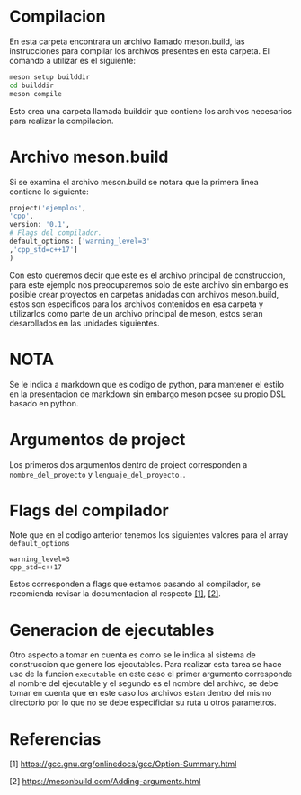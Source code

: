 # Compilacion

En esta carpeta encontrara un archivo llamado
meson.build, las instrucciones para compilar
los archivos presentes en esta carpeta.
El comando a utilizar es el siguiente:
```bash
meson setup builddir
cd builddir
meson compile
```
Esto crea una carpeta llamada builddir que
contiene los archivos necesarios para realizar
la compilacion.

# Archivo meson.build

Si se examina el archivo meson.build
se notara que la primera linea contiene
lo siguiente:
```python
project('ejemplos',
'cpp',
version: '0.1',
# Flags del compilador.
default_options: ['warning_level=3'
,'cpp_std=c++17']
)
```
Con esto queremos decir que este es el archivo principal
de construccion, para este ejemplo nos preocuparemos
solo de este archivo sin embargo es posible crear
proyectos en carpetas anidadas con archivos meson.build,
estos son especificos para los archivos contenidos en esa
carpeta y utilizarlos como parte de un archivo principal
de meson, estos seran desarollados en las unidades
siguientes.
# NOTA
Se le indica a markdown que es codigo de python,
para mantener el estilo en la presentacion de markdown
sin embargo meson posee su propio DSL basado en python.
# Argumentos de project
Los primeros dos argumentos dentro de project
corresponden a ```nombre_del_proyecto``` y
```lenguaje_del_proyecto.```.
# Flags del compilador
Note que en el codigo anterior tenemos los siguientes
valores para el array ```default_options```
```
warning_level=3
cpp_std=c++17
```
Estos corresponden a flags que estamos pasando al compilador,
se recomienda revisar la documentacion al respecto [[1]](1), [[2]](2).

# Generacion de ejecutables
Otro aspecto a tomar en cuenta es como se le indica
al sistema de construccion que genere los ejecutables.
Para realizar esta tarea se hace uso de la funcion
```executable``` en este caso el primer argumento
corresponde al nombre del ejecutable y el segundo
es el nombre del archivo, se debe tomar en cuenta
que en este caso los archivos estan dentro del mismo
directorio por lo que no se debe especificiar su ruta
u otros parametros.

# Referencias
<a id="1">[1]</a>
https://gcc.gnu.org/onlinedocs/gcc/Option-Summary.html

<a id="2">[2]</a>
https://mesonbuild.com/Adding-arguments.html
